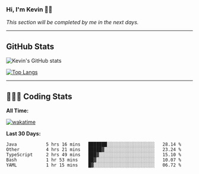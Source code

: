 ### Hi, I'm Kevin 👋🏻

_This section will be completed by me in the next days._


--- 
## GitHub Stats
![Kevin's GitHub stats](https://github-readme-stats.vercel.app/api?username=kevin-kraus&show_icons=true&theme=dark)

[![Top Langs](https://github-readme-stats.vercel.app/api/top-langs/?username=kevin-kraus&layout=compact&theme=dark)]()

---
## 🧑🏻‍💻 Coding Stats

**All Time:**

[![wakatime](https://wakatime.com/badge/user/2ee1869b-72a2-4c21-b5f7-e95432f5a1cf.svg?style=flat)](https://wakatime.com/@2ee1869b-72a2-4c21-b5f7-e95432f5a1cf)

**Last 30 Days:**

<!--START_SECTION:waka-->

```text
Java           5 hrs 16 mins   ███████░░░░░░░░░░░░░░░░░░   28.14 %
Other          4 hrs 21 mins   █████▓░░░░░░░░░░░░░░░░░░░   23.24 %
TypeScript     2 hrs 49 mins   ███▓░░░░░░░░░░░░░░░░░░░░░   15.10 %
Bash           1 hr 53 mins    ██▓░░░░░░░░░░░░░░░░░░░░░░   10.07 %
YAML           1 hr 15 mins    █▓░░░░░░░░░░░░░░░░░░░░░░░   06.72 %
```

<!--END_SECTION:waka-->
